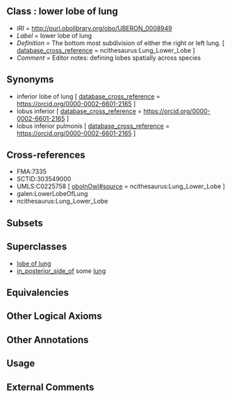 
## Class : lower lobe of lung

 * *IRI* = http://purl.obolibrary.org/obo/UBERON_0008949
 * *Label* = lower lobe of lung
 * *Definition* = The bottom most subdivision of either the right or left lung. [ [database_cross_reference](../../ef/oboInOwl#hasDbXref.md) = ncithesaurus:Lung_Lower_Lobe ]
 * *Comment* = Editor notes: defining lobes spatially across species

## Synonyms

 * inferior lobe of lung [ [database_cross_reference](../../ef/oboInOwl#hasDbXref.md) = https://orcid.org/0000-0002-6601-2165 ]
 * lobus inferior [ [database_cross_reference](../../ef/oboInOwl#hasDbXref.md) = https://orcid.org/0000-0002-6601-2165 ]
 * lobus inferior pulmonis [ [database_cross_reference](../../ef/oboInOwl#hasDbXref.md) = https://orcid.org/0000-0002-6601-2165 ]

## Cross-references

 * FMA:7335
 * SCTID:303549000
 * UMLS:C0225758 [ [oboInOwl#source](../../ce/oboInOwl#source.md) = ncithesaurus:Lung_Lower_Lobe ]
 * galen:LowerLobeOfLung
 * ncithesaurus:Lung_Lower_Lobe

## Subsets


## Superclasses

 * [lobe of lung](../../UBERON/01/UBERON_0000101.md)
 * [in_posterior_side_of](../../BSPO/22/BSPO_0000122.md) some [lung](../../UBERON/48/UBERON_0002048.md)

## Equivalencies


## Other Logical Axioms


## Other Annotations


## Usage


## External Comments

